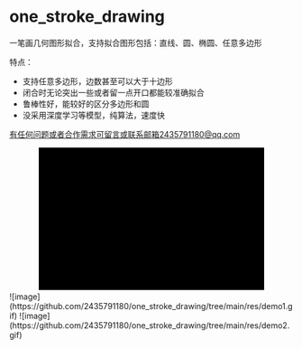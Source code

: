 # one_stroke_drawing
一笔画几何图形拟合，支持拟合图形包括：直线、圆、椭圆、任意多边形

特点：
- 支持任意多边形，边数甚至可以大于十边形
- 闭合时无论突出一些或者留一点开口都能较准确拟合
- 鲁棒性好，能较好的区分多边形和圆
- 没采用深度学习等模型，纯算法，速度快

有任何问题或者合作需求可留言或联系邮箱2435791180@qq.com

<div align="center">
    <img src="res/demo1.gif", width="400" alt><br>
</div>
![image](https://github.com/2435791180/one_stroke_drawing/tree/main/res/demo1.gif)
![image](https://github.com/2435791180/one_stroke_drawing/tree/main/res/demo2.gif)

